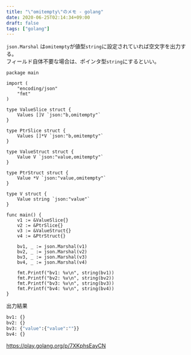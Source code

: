 ```yaml
---
title: "\"omitempty\"のメモ - golang"
date: 2020-06-25T02:14:34+09:00
draft: false
tags: ["golang"]
---
```


`json.Marshal` は`omitempty`が値型`string`に設定されていれば空文字を出力する。  
フィールド自体不要な場合は、ポインタ型`string`にするといい。

```golang
package main

import (
	"encoding/json"
	"fmt"
)

type ValueSlice struct {
	Values []V `json:"b,omitempty"`
}

type PtrSlice struct {
	Values []*V `json:"b,omitempty"`
}

type ValueStruct struct {
	Value V `json:"value,omitempty"`
}

type PtrStruct struct {
	Value *V `json:"value,omitempty"`
}

type V struct {
	Value string `json:"value"`
}

func main() {
	v1 := &ValueSlice{}
	v2 := &PtrSlice{}
	v3 := &ValueStruct{}
	v4 := &PtrStruct{}

	bv1, _ := json.Marshal(v1)
	bv2, _ := json.Marshal(v2)
	bv3, _ := json.Marshal(v3)
	bv4, _ := json.Marshal(v4)

	fmt.Printf("bv1: %v\n", string(bv1))
	fmt.Printf("bv2: %v\n", string(bv2))
	fmt.Printf("bv3: %v\n", string(bv3))
	fmt.Printf("bv4: %v\n", string(bv4))
}
```

出力結果

```sh
bv1: {}
bv2: {}
bv3: {"value":{"value":""}}
bv4: {}
```

https://play.golang.org/p/7XKphsEayCN